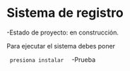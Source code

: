 <h1> Sistema de registro</h1>

-Estado de proyecto: en construcción.

Para ejecutar el sistema debes poner

``` presiona instalar  ```
-Prueba
